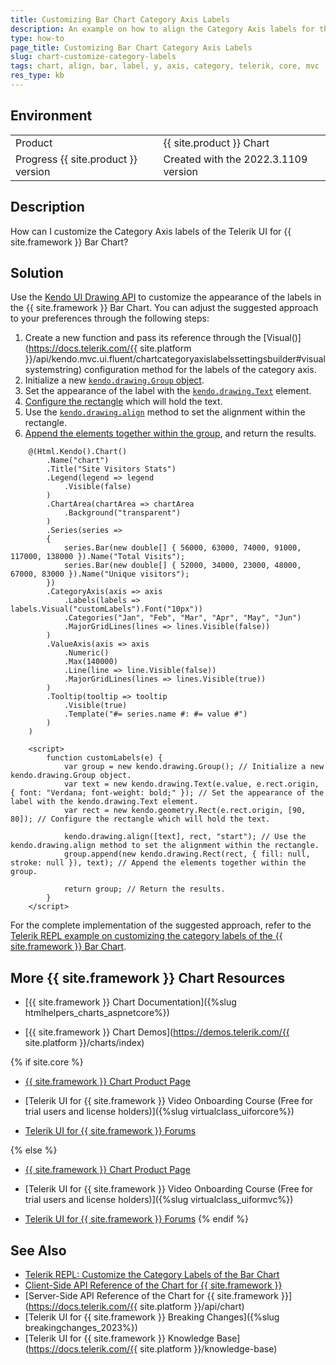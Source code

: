 ```yaml
---
title: Customizing Bar Chart Category Axis Labels
description: An example on how to align the Category Axis labels for the Telerik UI for {{ site.framework }} Bar Chart.
type: how-to
page_title: Customizing Bar Chart Category Axis Labels
slug: chart-customize-category-labels
tags: chart, align, bar, label, y, axis, category, telerik, core, mvc
res_type: kb
---
```


## Environment

<table>
 <tr>
  <td>Product</td>
  <td>{{ site.product }} Chart</td>
 </tr>
 <tr>
  <td>Progress {{ site.product }} version</td>
  <td>Created with the 2022.3.1109 version</td>
 </tr>
</table>

## Description

How can I customize the Category Axis labels of the Telerik UI for {{ site.framework }} Bar Chart?


## Solution

Use the [Kendo UI Drawing API](https://docs.telerik.com/kendo-ui/framework/drawing/overview) to customize the appearance of the labels in the {{ site.framework }} Bar Chart. You can adjust the suggested approach to your preferences through the following steps:

1. Create a new function and pass its reference through the [Visual()](https://docs.telerik.com/{{ site.platform }}/api/kendo.mvc.ui.fluent/chartcategoryaxislabelssettingsbuilder#visualsystemstring) configuration method for the labels of the category axis.
1. Initialize a new [`kendo.drawing.Group` object](https://docs.telerik.com/kendo-ui/api/javascript/drawing/group).
1. Set the appearance of the label with the [`kendo.drawing.Text`](https://docs.telerik.com/kendo-ui/api/javascript/drawing/text) element.
1. [Configure the rectangle](https://docs.telerik.com/kendo-ui/api/javascript/geometry/rect) which will hold the text.
1. Use the [`kendo.drawing.align`](https://docs.telerik.com/kendo-ui/api/javascript/drawing/methods/align) method to set the alignment within the rectangle.
1. [Append the elements together within the group](https://docs.telerik.com/kendo-ui/api/javascript/drawing/group/methods/append), and return the results.

```Razor Index.cshtml
    @(Html.Kendo().Chart()
        .Name("chart")
        .Title("Site Visitors Stats")
        .Legend(legend => legend
            .Visible(false)
        )
        .ChartArea(chartArea => chartArea
            .Background("transparent")
        )
        .Series(series =>
        {
            series.Bar(new double[] { 56000, 63000, 74000, 91000, 117000, 138000 }).Name("Total Visits");
            series.Bar(new double[] { 52000, 34000, 23000, 48000, 67000, 83000 }).Name("Unique visitors");
        })
        .CategoryAxis(axis => axis
            .Labels(labels => labels.Visual("customLabels").Font("10px"))
            .Categories("Jan", "Feb", "Mar", "Apr", "May", "Jun")
            .MajorGridLines(lines => lines.Visible(false))
        )
        .ValueAxis(axis => axis
            .Numeric()
            .Max(140000)
            .Line(line => line.Visible(false))
            .MajorGridLines(lines => lines.Visible(true))
        )
        .Tooltip(tooltip => tooltip
            .Visible(true)
            .Template("#= series.name #: #= value #")
        )
    )
```

```JS script.js
    <script>
        function customLabels(e) {
            var group = new kendo.drawing.Group(); // Initialize a new kendo.drawing.Group object.
            var text = new kendo.drawing.Text(e.value, e.rect.origin, { font: "Verdana; font-weight: bold;" }); // Set the appearance of the label with the kendo.drawing.Text element.
            var rect = new kendo.geometry.Rect(e.rect.origin, [90, 80]); // Configure the rectangle which will hold the text.

            kendo.drawing.align([text], rect, "start"); // Use the kendo.drawing.align method to set the alignment within the rectangle.
            group.append(new kendo.drawing.Rect(rect, { fill: null, stroke: null }), text); // Append the elements together within the group.

            return group; // Return the results.
        }
    </script>
```

For the complete implementation of the suggested approach, refer to the [Telerik REPL example on customizing the category labels of the {{ site.framework }} Bar Chart](https://netcorerepl.telerik.com/cRYFEKlh02kX4pEE00).

## More {{ site.framework }} Chart Resources

* [{{ site.framework }} Chart Documentation]({%slug htmlhelpers_charts_aspnetcore%})

* [{{ site.framework }} Chart Demos](https://demos.telerik.com/{{ site.platform }}/charts/index)

{% if site.core %}
* [{{ site.framework }} Chart Product Page](https://www.telerik.com/aspnet-core-ui/charts)

* [Telerik UI for {{ site.framework }} Video Onboarding Course (Free for trial users and license holders)]({%slug virtualclass_uiforcore%})

* [Telerik UI for {{ site.framework }} Forums](https://www.telerik.com/forums/aspnet-core-ui)

{% else %}
* [{{ site.framework }} Chart Product Page](https://www.telerik.com/aspnet-mvc/charts)

* [Telerik UI for {{ site.framework }} Video Onboarding Course (Free for trial users and license holders)]({%slug virtualclass_uiformvc%})

* [Telerik UI for {{ site.framework }} Forums](https://www.telerik.com/forums/aspnet-mvc)
{% endif %}

## See Also

* [Telerik REPL: Customize the Category Labels of the Bar Chart](https://netcorerepl.telerik.com/cRYFEKlh02kX4pEE00)
* [Client-Side API Reference of the Chart for {{ site.framework }}](https://docs.telerik.com/kendo-ui/api/javascript/ui/chart)
* [Server-Side API Reference of the Chart for {{ site.framework }}](https://docs.telerik.com/{{ site.platform }}/api/chart)
* [Telerik UI for {{ site.framework }} Breaking Changes]({%slug breakingchanges_2023%})
* [Telerik UI for {{ site.framework }} Knowledge Base](https://docs.telerik.com/{{ site.platform }}/knowledge-base)
